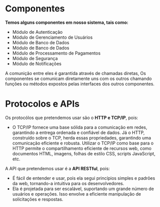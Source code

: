 # Componentes
**Temos alguns componentes em nosso sistema, tais como:**  
- Módulo de Autenticação  
- Módulo de Gerenciamento de Usuários  
- Módulo de Banco de Dados  
- Módulo de Banco de Dados  
- Módulo de Processamento de Pagamentos  
- Módulo de Segurança  
- Módulo de Notificações  
  
A comunição entre eles é garantida através de chamadas diretas, Os componentes se comunicam diretamente uns com os outros chamando funções ou métodos expostos pelas interfaces dos outros componentes.

# Protocolos e APIs

Os protocólos que pretendemos usar são o **HTTP e TCP/IP**, pois:  
- O TCP/IP fornece uma base sólida para a comunicação em redes, garantindo a entrega ordenada e confiável de dados. Já o HTTP, construído sobre o TCP, herda essas propriedades, garantindo uma comunicação eficiente e robusta. Utilizar o TCP/IP como base para o HTTP permite o compartilhamento eficiente de recursos web, como documentos HTML, imagens, folhas de estilo CSS, scripts JavaScript, etc.  
  
A API que pretendemos usar é a **API RESTful**, pois:
- É fácil de entender e usar, pois ela segui princípios simples e padrões da web, tornando-a intuitiva para os desenvolvedores.  
- Ela é projetada para ser escalável, suportando um grande número de usuários e operações. Isso envolve a eficiente manipulação de solicitações e respostas.    
